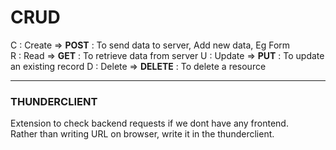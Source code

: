 # CRUD

C : Create => **POST** : To send data to server, Add new data, Eg Form  
R : Read => **GET** : To retrieve data from server
U : Update => **PUT** : To update an existing record
D : Delete => **DELETE** : To delete a resource

---

### THUNDERCLIENT
Extension to check backend requests if we dont have any frontend.  
Rather than writing URL on browser, write it in the thunderclient.  